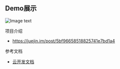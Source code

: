 ## Demo展示

![Image text](https://github.com/MarchYuanx/study163/view/view.gif)

项目介绍 
- https://juejin.im/post/5bf96658518825741e7bd1a4



参考文档

- [云开发文档](https://developers.weixin.qq.com/miniprogram/dev/wxcloud/basis/getting-started.html)


